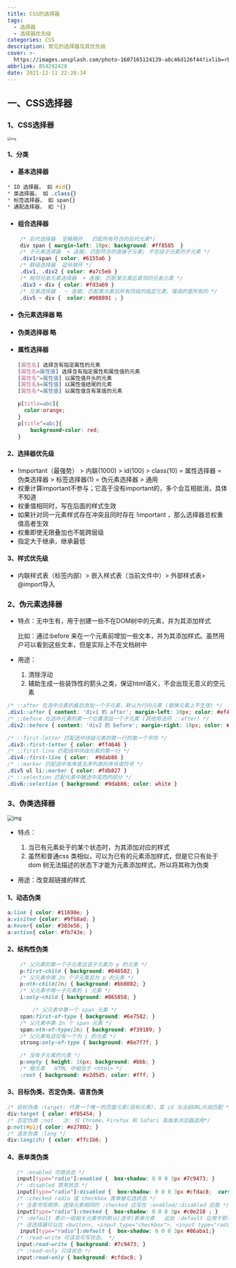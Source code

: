```yaml
---
title: CSS的选择器
tags:
  - 选择器
  - 选择器优先级
categories: CSS
description: 常见的选择器及其优先级
cover: >-
  https://images.unsplash.com/photo-1607165124139-a8c46d126f44?ixlib=rb-1.2.1&ixid=MnwxMjA3fDB8MHxwaG90by1wYWdlfHx8fGVufDB8fHx8&auto=format&fit=crop&w=387&q=80
abbrlink: 854292428
date: 2021-12-11 22:28:34
---
```


## 一、CSS选择器 ##

### 1、CSS选择器  ###

<img src="https://p3-juejin.byteimg.com/tos-cn-i-k3u1fbpfcp/613b29f0bfb74f8e84947e243f865875~tplv-k3u1fbpfcp-watermark.awebp" alt="img" style="zoom: 50%;" />

#### 1、分类 ####

* #### 基本选择器 ####

```css
* ID 选择器， 如 #id{}
* 类选择器， 如 .class{}
* 标签选择器， 如 span{}
* 通配选择器， 如 *{}
```

* #### 组合选择器 ####

```css
    /* 后代选择器  空格隔开   匹配所有符合的后代元素*/
    div span { margin-left: 10px; background: #ff8585  }
    /* 子元素选择器  > 连接; 匹配符合的直接子元素; 不包括子元素的子元素 */
    .div1>span { color: #6155a6 }
    /* 群组选择器  逗号隔开 */
    .div1, .div2 { color: #a7c5eb }
    /* 相邻兄弟元素选择器  + 连接; 匹配某元素后紧邻的兄弟元素 */
    .div3 + div { color: #fd3a69 }
    /* 兄弟选择器   ~ 连接; 匹配某元素后所有同级的指定元素，强调的是所有的 */
    .div5 ~ div {  color: #008891 ; }
```

* #### 伪元素选择器         略 ####

* #### 伪类选择器             略  ####

* #### 属性选择器 ####

  ```css
  [属性名] 选择含有指定属性的元素
  [属性名=属性值] 选择含有指定属性和属性值的元素
  [属性名^=属性值] 以属性值开头的元素
  [属性名$=属性值] 以属性值结尾的元素
  [属性名*=属性值] 以属性值含有某值的元素
  
  p[title=abc]{
    color:orange;
  }
  p[title^=abc]{
      background-color: red;
  }
  ```

#### 2、选择器优先级 ####

* !important（最强势） > 内联(1000) > id(100) > class(10) = 属性选择器 = 伪类选择器 > 标签选择器(1) = 伪元素选择器 > 通用
* 权重计算important不参与；它高于没有important的，多个会互相抵消，具体不知道
* 权重值相同时，写在后面的样式生效
* 如果针对同一元素样式存在冲突且同时存在 !important ，那么选择器总权重值高者生效
* 权重即使无限叠加也不能跨层级
* 指定大于继承，继承最低

#### 3、样式优先级 ####

* 内联样式表（标签内部）> 嵌入样式表（当前文件中）> 外部样式表> @import导入

### 2、伪元素选择器 ###

* 特点：无中生有，用于创建一些不在DOM树中的元素，并为其添加样式

  比如：通过:before 来在一个元素前增加一些文本，并为其添加样式。虽然用户可以看到这些文本，但是实际上不在文档树中

* 用途：

  1. 清除浮动
  2. 辅助生成一些装饰性的箭头之类，保证html语义，不会出现无意义的空元素

```css
/* ::after 在选中元素的最后添加一个子元素，默认为行内元素 (替换元素上不生效) */
.div1::after { content: 'div1 的 after'; margin-left: 10px; color: #ef4f4f }
/* ::before 在选中元素的第一个位置添加一个子元素 (其他用法同 ::after) */
.div2::before { content: 'div2 的 before'; margin-right: 10px; color: #ee9595 }

/* ::first-letter 匹配选中块级元素的第一行的第一个字符 */
.div3::first-letter { color: #ff4646 }
/* ::first-line 匹配选中块级元素的第一行 */
.div4::first-line { color:  #9dab86 }
/* ::marker 匹配选中有序或无序列表的序号或符号 */
.div5 ul li::marker { color: #fdb827 }
/* ::selection 匹配元素中被选中高亮的部分 */
.div6::selection { background: #9dab86; color: white }
```

### 3、伪类选择器 ###

<img src="https://p3-juejin.byteimg.com/tos-cn-i-k3u1fbpfcp/310652ad0bf040cda0b17b4054cecaa1~tplv-k3u1fbpfcp-watermark.awebp" alt="img" style="zoom: 80%;" />

* 特点：
  1. 当已有元素处于的某个状态时，为其添加对应的样式
  2. 虽然和普通css 类相似，可以为已有的元素添加样式，但是它只有处于 dom 树无法描述的状态下才能为元素添加样式，所以将其称为伪类

* 用途：改变超链接的样式

#### 1、动态伪类 ####

```css
a:link { color: #11698e; }
a:visited {color: #9fb8ad; }
a:hover{ color: #383e56; }
a:active{ color: #fb743e; }
```

#### 2、结构性伪类 ####

```css
    /* 父元素的第一个子元素且该子元素为 p 的元素 */
    p:first-child { background: #046582; }
    /* 父元素中第 2n 个子元素且为 p 的元素 */
    p:nth-child(2n) { background: #bb8082; }
    /* 父元素中唯一子元素的 i 元素 */
    i:only-child { background: #865858; }

		/* 父元素中第一个 span 元素 */
    span:first-of-type { background: #6e7582; }
    /* 父元素中第 2n 个 span 元素 */
    span:nth-of-type(2n) { background: #f39189; }
    /* 父元素有且仅有一个为 i 的元素 */
    strong:only-of-type { background: #8e7f7f; }

    /* 没有子元素的元素 */
    p:empty { height: 16px; background: #bbb; }
    /* 根元素   HTML 中相当于 <html> */
    :root { background: #e2d5d5; color: #fff; }
```

#### 3、目标伪类、否定伪类、语言伪类 ####

```css
/* 目标伪类 :target: 代表一个唯一的页面元素(目标元素)，其 id 与当前URL片段匹配 */
div:target { color: #f05454; }
/* 否定伪类 :not   注: 仅 Chrome、Firefox 和 Safari 高版本浏览器适用*/
p:not(#p1){ color: #e27802; }
/* 语言伪类 :lang */
div:lang(zh) { color: #ffc1b6; }
```

#### 4、表单类伪类 ####

```css
   /* :enabled 可用状态 */
   input[type="radio"]:enabled {  box-shadow: 0 0 0 3px #7c9473; }
   /* :disabled 禁用状态 */
   input[type="radio"]:disabled {  box-shadow: 0 0 0 3px #cfdac8;  cursor: not-allowed; }
   /* :checked radio 或 checkbox 表单被勾选状态 */
   /* 注意书写顺序，选择元素相同时 :checked 应写在 :enabled/:disabled 后面 */
   input[type="radio"]:checked {  box-shadow: 0 0 0 3px #c0e218 ; }
   /* :default 表示一组相关元素中的默认(选中)表单元素   此处 :default 应用于默认设置了 checked 的 radio 表单上 */
   /* 该选择器可以在 <button>, <input type="checkbox">, <input type="radio">, 以及 <option> 上使用 */
    input[type="radio"]:default {  box-shadow: 0 0 0 3px #86aba1;}
   /* :read-write 可读及可写状态。 */
   input:read-write { background: #7c9473; }
   /* :read-only 只读状态 */
   input:read-only { background: #cfdac8; }
```
